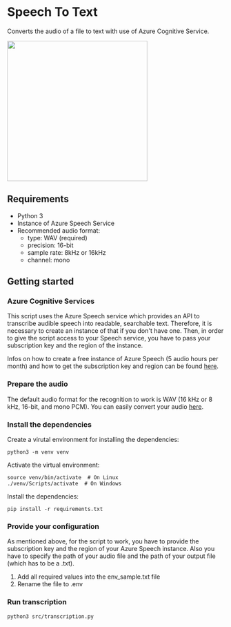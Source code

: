 # Speech To Text

Converts the audio of a file to text with use of Azure Cognitive Service.

<img src=https://user-images.githubusercontent.com/52599177/130236381-51f8305e-6962-4c6a-9d2f-798868f4e61b.png width="325">

## Requirements
- Python 3
- Instance of Azure Speech Service
- Recommended audio format:  
    - type: WAV (required)
    - precision: 16-bit
    - sample rate: 8kHz or 16kHz
    - channel: mono

## Getting started

### Azure Cognitive Services

This script uses the Azure Speech service which provides an API to transcribe audible speech into readable, searchable text. Therefore, it is
necessary to create an instance of that if you don't have one. Then, in order to give the script access to your Speech service, you have to pass your
subscription key and the region of the instance.

Infos on how to create a free instance of Azure Speech (5 audio hours per month) and how to get the subscription key and region can be found
[here](https://docs.microsoft.com/en-us/azure/cognitive-services/speech-service/overview).

### Prepare the audio

The default audio format for the recognition to work is WAV (16 kHz or 8 kHz, 16-bit, and mono PCM). You can easily convert your audio
[here](https://online-audio-converter.com/).

### Install the dependencies

Create a virutal environment for installing the dependencies:
```shell
python3 -m venv venv
```

Activate the virtual environment:
```shell
source venv/bin/activate  # On Linux
./venv/Scripts/activate  # On Windows
```

Install the dependencies:
```shell
pip install -r requirements.txt
```

### Provide your configuration

As mentioned above, for the script to work, you have to provide the subscription key and the region of your Azure Speech instance. Also you have to
specify the path of your audio file and the path of your output file (which has to be a .txt).

1. Add all required values into the env_sample.txt file
2. Rename the file to .env

### Run transcription
```shell
python3 src/transcription.py
```
